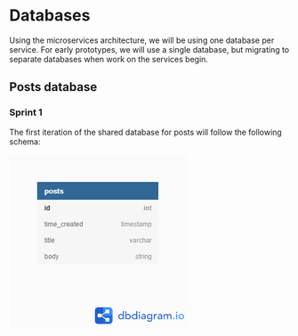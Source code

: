 # Databases

Using the microservices architecture, we will be using one database per service. For early prototypes, we will use a single database, but migrating to separate databases when work on the services begin.

## Posts database

### Sprint 1

The first iteration of the shared database for posts will follow the following schema:

![Posts database](db_posts.png)
